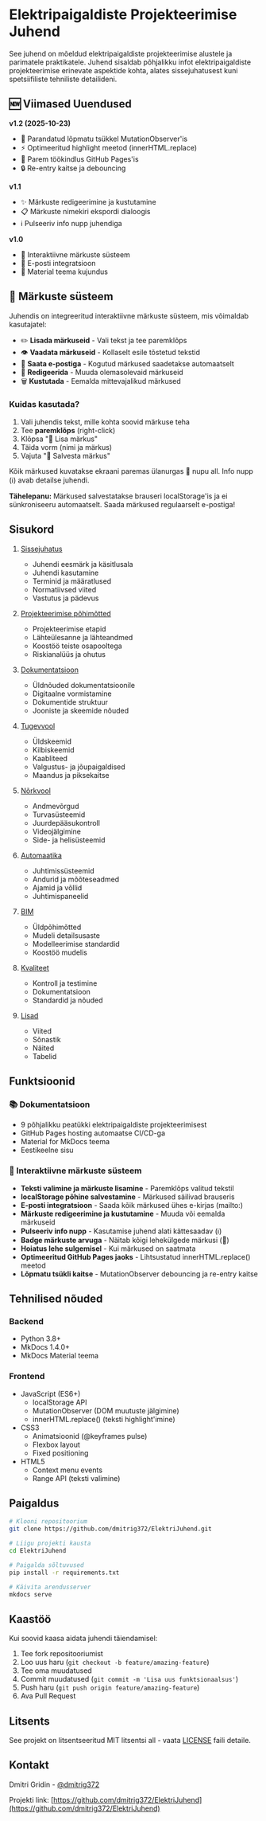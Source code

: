 # Elektripaigaldiste Projekteerimise Juhend

See juhend on mõeldud elektripaigaldiste projekteerimise alustele ja parimatele praktikatele. Juhend sisaldab põhjalikku infot elektripaigaldiste projekteerimise erinevate aspektide kohta, alates sissejuhatusest kuni spetsiifiliste tehniliste detailideni.

## 🆕 Viimased Uuendused

**v1.2 (2025-10-23)**
- 🐛 Parandatud lõpmatu tsükkel MutationObserver'is
- ⚡ Optimeeritud highlight meetod (innerHTML.replace)
- 🎯 Parem töökindlus GitHub Pages'is
- 🔒 Re-entry kaitse ja debouncing

**v1.1**
- ✨ Märkuste redigeerimine ja kustutamine
- 📋 Märkuste nimekiri ekspordi dialoogis
- ℹ️ Pulseeriv info nupp juhendiga

**v1.0**
- 💬 Interaktiivne märkuste süsteem
- 📧 E-posti integratsioon
- 🎨 Material teema kujundus

## 💬 Märkuste süsteem

Juhendis on integreeritud interaktiivne märkuste süsteem, mis võimaldab kasutajatel:
- ✏️ **Lisada märkuseid** - Vali tekst ja tee paremklõps
- 👁️ **Vaadata märkuseid** - Kollaselt esile tõstetud tekstid
- 📧 **Saata e-postiga** - Kogutud märkused saadetakse automaatselt
- 🔄 **Redigeerida** - Muuda olemasolevaid märkuseid
- 🗑️ **Kustutada** - Eemalda mittevajalikud märkused

### Kuidas kasutada?

1. Vali juhendis tekst, mille kohta soovid märkuse teha
2. Tee **paremklõps** (right-click)
3. Klõpsa "💬 Lisa märkus"
4. Täida vorm (nimi ja märkus)
5. Vajuta "💾 Salvesta märkus"

Kõik märkused kuvatakse ekraani paremas ülanurgas 💬 nupu all. Info nupp (ℹ️) avab detailse juhendi.

**Tähelepanu:** Märkused salvestatakse brauseri localStorage'is ja ei sünkroniseeru automaatselt. Saada märkused regulaarselt e-postiga!

## Sisukord

1. [Sissejuhatus](docs/1_Sissejuhatus/index.md)
   - Juhendi eesmärk ja käsitlusala
   - Juhendi kasutamine
   - Terminid ja määratlused
   - Normatiivsed viited
   - Vastutus ja pädevus

2. [Projekteerimise põhimõtted](docs/2_Projekteerimine/index.md)
   - Projekteerimise etapid
   - Lähteülesanne ja lähteandmed
   - Koostöö teiste osapooltega
   - Riskianalüüs ja ohutus

3. [Dokumentatsioon](docs/3_Dokument/index.md)
   - Üldnõuded dokumentatsioonile
   - Digitaalne vormistamine
   - Dokumentide struktuur
   - Jooniste ja skeemide nõuded

4. [Tugevvool](docs/4_Tugevvool/index.md)
   - Üldskeemid
   - Kilbiskeemid
   - Kaabliteed
   - Valgustus- ja jõupaigaldised
   - Maandus ja piksekaitse

5. [Nõrkvool](docs/5_Norkvool/index.md)
   - Andmevõrgud
   - Turvasüsteemid
   - Juurdepääsukontroll
   - Videojälgimine
   - Side- ja helisüsteemid

6. [Automaatika](docs/6_Automaatika/index.md)
   - Juhtimissüsteemid
   - Andurid ja mõõteseadmed
   - Ajamid ja võllid
   - Juhtimispaneelid

7. [BIM](docs/7_BIM/index.md)
   - Üldpõhimõtted
   - Mudeli detailsusaste
   - Modelleerimise standardid
   - Koostöö mudelis

8. [Kvaliteet](docs/8_Kvaliteet/index.md)
   - Kontroll ja testimine
   - Dokumentatsioon
   - Standardid ja nõuded

9. [Lisad](docs/9_Lisad/index.md)
   - Viited
   - Sõnastik
   - Näited
   - Tabelid

## Funktsioonid

### 📚 Dokumentatsioon
- 9 põhjalikku peatükki elektripaigaldiste projekteerimisest
- GitHub Pages hosting automaatse CI/CD-ga
- Material for MkDocs teema
- Eestikeelne sisu

### 💬 Interaktiivne märkuste süsteem
- **Teksti valimine ja märkuste lisamine** - Paremklõps valitud tekstil
- **localStorage põhine salvestamine** - Märkused säilivad brauseris
- **E-posti integratsioon** - Saada kõik märkused ühes e-kirjas (mailto:)
- **Märkuste redigeerimine ja kustutamine** - Muuda või eemalda märkuseid
- **Pulseeriv info nupp** - Kasutamise juhend alati kättesaadav (ℹ️)
- **Badge märkuste arvuga** - Näitab kõigi lehekülgede märkusi (💬)
- **Hoiatus lehe sulgemisel** - Kui märkused on saatmata
- **Optimeeritud GitHub Pages jaoks** - Lihtsustatud innerHTML.replace() meetod
- **Lõpmatu tsükli kaitse** - MutationObserver debouncing ja re-entry kaitse

## Tehnilised nõuded

### Backend
- Python 3.8+
- MkDocs 1.4.0+
- MkDocs Material teema

### Frontend
- JavaScript (ES6+)
  - localStorage API
  - MutationObserver (DOM muutuste jälgimine)
  - innerHTML.replace() (teksti highlight'imine)
- CSS3
  - Animatsioonid (@keyframes pulse)
  - Flexbox layout
  - Fixed positioning
- HTML5
  - Context menu events
  - Range API (teksti valimine)

## Paigaldus

```bash
# Klooni repositoorium
git clone https://github.com/dmitrig372/ElektriJuhend.git

# Liigu projekti kausta
cd ElektriJuhend

# Paigalda sõltuvused
pip install -r requirements.txt

# Käivita arendusserver
mkdocs serve
```

## Kaastöö

Kui soovid kaasa aidata juhendi täiendamisel:

1. Tee fork repositooriumist
2. Loo uus haru (`git checkout -b feature/amazing-feature`)
3. Tee oma muudatused
4. Commit muudatused (`git commit -m 'Lisa uus funktsionaalsus'`)
5. Push haru (`git push origin feature/amazing-feature`)
6. Ava Pull Request

## Litsents

See projekt on litsentseeritud MIT litsentsi all - vaata [LICENSE](LICENSE) faili detaile.

## Kontakt

Dmitri Gridin - [@dmitrig372](https://github.com/dmitrig372)

Projekti link: [https://github.com/dmitrig372/ElektriJuhend](https://github.com/dmitrig372/ElektriJuhend)
